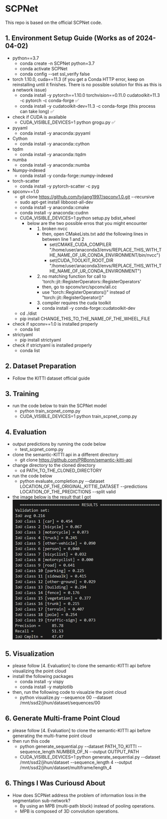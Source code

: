# SCPNet
This repo is based on the official SCPNet code.


## 1. Environment Setup Guide (Works as of 2024-04-02)
- python==3.7
    - conda create -n SCPNet python=3.7
    - conda activate SCPNet
    - conda config --set ssl_verify false
- torch 1.10.0, cuda==11.3 (if you get a Conda HTTP error, keep on reinstalling until it finishes. There is no possible solution for this as this is a network issue)
    - conda install -y pytorch==1.10.0 torchvision==0.11.0 cudatoolkit=11.3 -c pytorch -c conda-forge ✅
    - conda install -y cudatoolkit-dev=11.3 -c conda-forge (this process can take long) ✅
- check if CUDA is available
    - CUDA_VISIBLE_DEVICES=1 python grogu.py ✅
- pyyaml
    - conda install -y anaconda::pyyaml
- Cython
    - conda install -y anaconda::cython
- tqdm
    - conda install -y anaconda::tqdm
- numba
    - conda install -y anaconda::numba
- Numpy-indexed
    - conda install -y conda-forge::numpy-indexed
- torch-scatter
    - conda install -y pytorch-scatter -c pyg
- spconv==1.0
    - git clone https://github.com/tyjiang1997/spconv1.0.git --recursive
    - sudo apt-get install libboost-all-dev
    - conda install -y anaconda::cmake
    - conda install -y anaconda::cudnn
    - CUDA_VISIBLE_DEVICES=1 python setup.py bdist_wheel
        - below are the two possible erros that you might encounter
            - 1. broken nvcc
                - then, open CMakeLists.txt add the following lines in between line 1 and 2
                    - set(CMAKE_CUDA_COMPILER "/home/user/anaconda3/envs/REPLACE_THIS_WITH_THE_NAME_OF_UR_CONDA_ENVIRONMENT/bin/nvcc")
                    - set(CUDA_TOOLKIT_ROOT_DIR "/home/user/anaconda3/envs/REPLACE_THIS_WITH_THE_NAME_OF_UR_CONDA_ENVIRONMENT")
            - 2. no matching function for call to 'torch::jit::RegisterOperators::RegisterOperators'
                - then, go to spconv/src/spconv/all.cc
                - use "torch::RegisterOperators()" instead of "torch::jit::RegisterOperator()"
            - 3. compiler requires the cuda toolkit
                - conda install -y conda-forge::cudatoolkit-dev
    - cd ./dist
    - pip install CHANGE_THIS_TO_THE_NAME_OF_THE_WHEEL_FILE
- check if spconv==1.0 is installed properly
    - conda list
- strictyaml
    - pip install strictyaml
- check if strictyaml is installed properly
    - conda list


## 2. Dataset Preparation
- Follow the KITTI dataset official guide


## 3. Training
- run the code below to train the SCPNet model
    - python train_scpnet_comp.py
    - CUDA_VISIBLE_DEVICES=1 python train_scpnet_comp.py


## 4. Evaluation
- output predictions by running the code below
    - test_scpnet_comp.py
- clone the semantic-KITTI api in a different directory
    - git clone https://github.com/PRBonn/semantic-kitti-api
- change directory to the cloned directory
    - cd PATH_TO_THE_CLONED_DIRECTORY
- run the code below
    - python evaluate_completion.py --dataset LOCATION_OF_THE_ORIGINAL_KITTIE_DATASET --predictions LOCATION_OF_THE_PREDICTIONS --split valid
- the image below is the result that I got
![alt text](image.png)

## 5. Visualization
- please follow [4. Evaluation] to clone the semantic-KITTI api before visualizing the point cloud
- install the following packages
    - conda install -y vispy
    - conda install -y matplotlib
- then, run the following code to visualzie the point cloud
    - python visualize.py --sequence 00 --dataset /mnt/ssd2/jihun/dataset/sequences/00

## 6. Generate Multi-frame Point Cloud
- please follow [4. Evaluation] to clone the semantic-KITTI api before generating the multi-frame point cloud
- then run this code
    - python generate_sequential.py --dataset PATH_TO_KITTI --sequence_length NUMBER_OF_N --output OUTPUT_PATH
    - CUDA_VISIBLE_DEVICES=1 python generate_sequential.py --dataset /mnt/ssd2/jihun/dataset --sequence_length 4 --output /mnt/ssd2/jihun/dataset/multiframe/length_4

## 6. Things I Was Curiousd About
- How does SCPNet address the problem of information loss in the segmentation sub-network?
    - By using an MPB (multi-path block) instead of pooling operations.
    - MPB is composed of 3D convolution operations.
